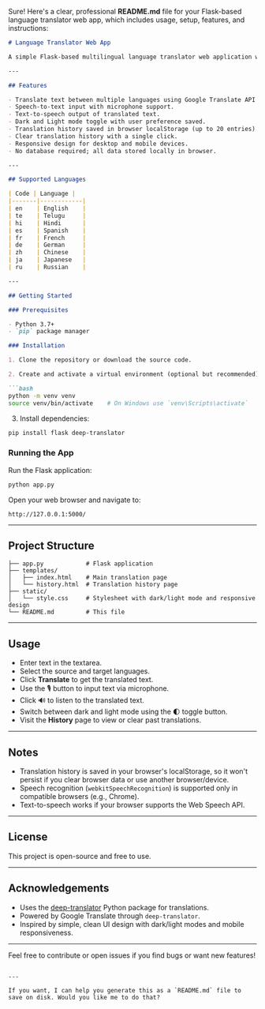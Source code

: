 Sure! Here's a clear, professional **README.md** file for your Flask-based language translator web app, which includes usage, setup, features, and instructions:

````markdown
# Language Translator Web App

A simple Flask-based multilingual language translator web application with speech input/output, dark/light mode toggle, and translation history stored locally in the browser.

---

## Features

- Translate text between multiple languages using Google Translate API via `deep-translator`.
- Speech-to-text input with microphone support.
- Text-to-speech output of translated text.
- Dark and Light mode toggle with user preference saved.
- Translation history saved in browser localStorage (up to 20 entries).
- Clear translation history with a single click.
- Responsive design for desktop and mobile devices.
- No database required; all data stored locally in browser.

---

## Supported Languages

| Code | Language |
|-------|------------|
| en    | English    |
| te    | Telugu     |
| hi    | Hindi      |
| es    | Spanish    |
| fr    | French     |
| de    | German     |
| zh    | Chinese    |
| ja    | Japanese   |
| ru    | Russian    |

---

## Getting Started

### Prerequisites

- Python 3.7+
- `pip` package manager

### Installation

1. Clone the repository or download the source code.

2. Create and activate a virtual environment (optional but recommended):

```bash
python -m venv venv
source venv/bin/activate    # On Windows use `venv\Scripts\activate`
````

3. Install dependencies:

```bash
pip install flask deep-translator
```

### Running the App

Run the Flask application:

```bash
python app.py
```

Open your web browser and navigate to:

```
http://127.0.0.1:5000/
```

---

## Project Structure

```
├── app.py            # Flask application
├── templates/
│   ├── index.html    # Main translation page
│   └── history.html  # Translation history page
├── static/
│   └── style.css     # Stylesheet with dark/light mode and responsive design
└── README.md         # This file
```

---

## Usage

* Enter text in the textarea.
* Select the source and target languages.
* Click **Translate** to get the translated text.
* Use the 🎙️ button to input text via microphone.
* Click 🔊 to listen to the translated text.
* Switch between dark and light mode using the 🌓 toggle button.
* Visit the **History** page to view or clear past translations.

---

## Notes

* Translation history is saved in your browser's localStorage, so it won't persist if you clear browser data or use another browser/device.
* Speech recognition (`webkitSpeechRecognition`) is supported only in compatible browsers (e.g., Chrome).
* Text-to-speech works if your browser supports the Web Speech API.

---

## License

This project is open-source and free to use.

---

## Acknowledgements

* Uses the [deep-translator](https://github.com/nidhaloff/deep-translator) Python package for translations.
* Powered by Google Translate through `deep-translator`.
* Inspired by simple, clean UI design with dark/light modes and mobile responsiveness.

---

Feel free to contribute or open issues if you find bugs or want new features!

```

---

If you want, I can help you generate this as a `README.md` file to save on disk. Would you like me to do that?
```
